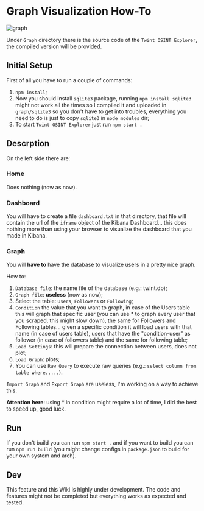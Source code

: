 # Graph Visualization How-To

![graph](https://i.imgur.com/EEJqB8n.png)

Under `Graph` directory there is the source code of the `Twint OSINT Explorer`, the compiled version will be provided.

## Initial Setup
First of all you have to run a couple of commands:
1. `npm install`;
2. Now you should install `sqlite3` package, running `npm install sqlite3` might not work all the times so I compiled it and uploaded in `graph/sqlite3` so you don't have to get into troubles, everything you need to do is just to copy `sqlite3` in `node_modules` dir;
3. To start `Twint OSINT Explorer` just run `npm start .` 

## Descrption
On the left side there are: 

### Home
Does nothing (now as now).

### Dashboard
You will have to create a file `dashboard.txt` in that directory, that file will contain the url of the `iframe` object of the Kibana Dashboard... this does nothing more than using your browser to visualize the dashboard that you made in Kibana.

### Graph
You will **have to** have the database to visualize users in a pretty nice graph.

How to:
1. `Database file`: the name file of the database (e.g.: twint.db);
2. `Graph file`: **useless** (now as now);
3. Select the table: `Users`, `Followers` or `Following`;
4. `Condition` the value that you want to graph, in case of the Users table this will graph that specific user (you can use * to graph every user that you scraped, this might slow down), the same for Followers and Following tables... given a specific condition it will load users with that name (in case of users table), users that have the "condition-user" as follower (in case of followers table) and the same for following table;
5. `Load Settings`: this will prepare the connection between users, does not plot;
6. `Load Graph`: plots;
7. You can use `Raw Query` to execute raw queries (e.g.: `select column from table where.....`).

`Import Graph` and `Export Graph` are useless, I'm working on a way to achieve this.

**Attention here**: using * in condition might require a lot of time, I did the best to speed up, good luck.

## Run
If you don't build you can run `npm start .` and if you want to build you can run `npm run build` (you might change configs in `package.json` to build for your own system and arch).

## Dev
This feature and this Wiki is highly under development. The code and features might not be completed but everything works as expected and tested.
